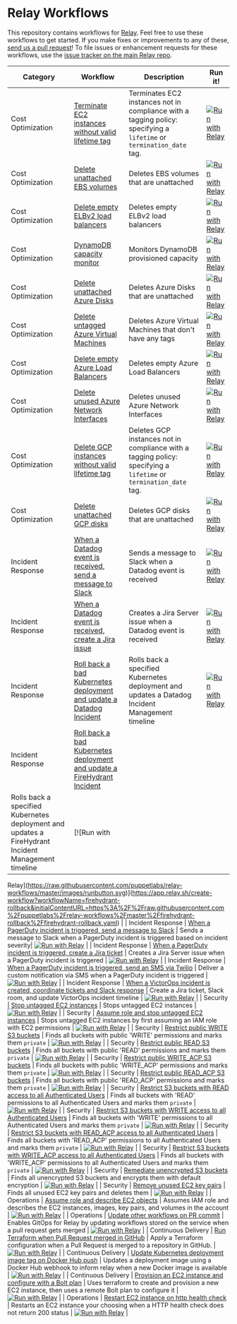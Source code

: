 # Relay Workflows
This repository contains workflows for [Relay](https://relay.sh). Feel free to use these workflows to get started. If you make fixes or improvements to any of these, [send us a pull request](https://github.com/puppetlabs/relay/blob/master/CONTRIBUTING.md)! To file issues or enhancement requests for these workflows, use the [issue tracker on the main Relay repo](https://github.com/puppetlabs/relay/issues).

| Category | Workflow      | Description  | Run it! |
| ---------| --------------| ------------ | ------- |
| Cost Optimization | [Terminate EC2 instances without valid lifetime tag](./ec2-reaper) | Terminates EC2 instances not in compliance with a tagging policy: specifying a `lifetime` or `termination_date` tag. | [![Run with Relay](https://raw.githubusercontent.com/puppetlabs/relay-workflows/master/images/runbutton.svg)](https://app.relay.sh/create-workflow?workflowName=ec2-reaper&initialContentURL=https%3A%2F%2Fraw.githubusercontent.com%2Fpuppetlabs%2Frelay-workflows%2Fmaster%2Fec2-reaper%2Fec2-reaper.yaml) |
| Cost Optimization | [Delete unattached EBS volumes](./ebs-reaper) | Deletes EBS volumes that are unattached | [![Run with Relay](https://raw.githubusercontent.com/puppetlabs/relay-workflows/master/images/runbutton.svg)](https://app.relay.sh/create-workflow?workflowName=ebs-reaper&initialContentURL=https%3A%2F%2Fraw.githubusercontent.com%2Fpuppetlabs%2Frelay-workflows%2Fmaster%2Febs-reaper%2Febs-reaper.yaml) |
| Cost Optimization | [Delete empty ELBv2 load balancers](./elbv2-delete-empty-loadbalancers) | Deletes empty ELBv2 load balancers | [![Run with Relay](https://raw.githubusercontent.com/puppetlabs/relay-workflows/master/images/runbutton.svg)](https://app.relay.sh/create-workflow?workflowName=delete-empty-elbv2-loadbalancers&initialContentURL=https%3A%2F%2Fraw.githubusercontent.com%2Fpuppetlabs%2Frelay-workflows%2Fmaster%2Felbv2-delete-empty-loadbalancers%2Felbv2-delete-empty-loadbalancers.yaml) |
| Cost Optimization | [DynamoDB capacity monitor](./dynamodb-capacity-monitor) | Monitors DynamoDB provisioned capacity | [![Run with Relay](https://raw.githubusercontent.com/puppetlabs/relay-workflows/development/images/runbutton.svg)](https://app.relay.sh/create-workflow?workflowName=dynamodb-capacity-monitor&initialContentURL=https%3A%2F%2Fraw.githubusercontent.com%2Fpuppetlabs%2Frelay-workflows%2Fmaster%2Fdynamodb-capacity-monitor%2Fdynamodb-capacity-monitor.yaml) |
| Cost Optimization | [Delete unattached Azure Disks](./azure-disk-reaper) | Deletes Azure Disks that are unattached | [![Run with Relay](https://raw.githubusercontent.com/puppetlabs/relay-workflows/master/images/runbutton.svg)](https://app.relay.sh/create-workflow?workflowName=azure-disk-reaper&initialContentURL=https%3A%2F%2Fraw.githubusercontent.com%2Fpuppetlabs%2Frelay-workflows%2Fmaster%2Fazure-disk-reaper%2Fazure-disk-reaper.yaml) |
| Cost Optimization | [Delete untagged Azure Virtual Machines](./azure-vm-reaper) | Deletes Azure Virtual Machines that don't have any tags | [![Run with Relay](https://raw.githubusercontent.com/puppetlabs/relay-workflows/master/images/runbutton.svg)](https://app.relay.sh/create-workflow?workflowName=azure-vm-reaper&initialContentURL=https%3A%2F%2Fraw.githubusercontent.com%2Fpuppetlabs%2Frelay-workflows%2Fmaster%2Fazure-vm-reaper%2Fazure-vm-reaper.yaml) |
| Cost Optimization | [Delete empty Azure Load Balancers](./azure-delete-empty-loadbalancers) | Deletes empty Azure Load Balancers | [![Run with Relay](https://raw.githubusercontent.com/puppetlabs/relay-workflows/master/images/runbutton.svg)](https://app.relay.sh/create-workflow?workflowName=azure-delete-empty-lbs&initialContentURL=https%3A%2F%2Fraw.githubusercontent.com%2Fpuppetlabs%2Frelay-workflows%2Fmaster%2Fazure-delete-empty-loadbalancers%2Fazure-delete-empty-loadbalancers.yaml) |
| Cost Optimization | [Delete unused Azure Network Interfaces](./azure-delete-unused-nics) | Deletes unused Azure Network Interfaces | [![Run with Relay](https://raw.githubusercontent.com/puppetlabs/relay-workflows/master/images/runbutton.svg)](https://app.relay.sh/create-workflow?workflowName=azure-delete-unused-nics&initialContentURL=https%3A%2F%2Fraw.githubusercontent.com%2Fpuppetlabs%2Frelay-workflows%2Fmaster%2Fazure-delete-unused-nics%2Fazure-delete-unused-nics.yaml) |
| Cost Optimization | [Delete GCP instances without valid lifetime tag](./gcp-instance-reaper) | Deletes GCP instances not in compliance with a tagging policy: specifying a `lifetime` or `termination_date` tag. | [![Run with Relay](https://raw.githubusercontent.com/puppetlabs/relay-workflows/master/images/runbutton.svg)](https://app.relay.sh/create-workflow?workflowName=gcp-instance-reaper&initialContentURL=https%3A%2F%2Fraw.githubusercontent.com%2Fpuppetlabs%2Frelay-workflows%2Fmaster%2Fgcp-instance-reaper%2Fgcp-instance-reaper.yaml) |
| Cost Optimization | [Delete unattached GCP disks](./gcp-disk-reaper) | Deletes GCP disks that are unattached | [![Run with Relay](https://raw.githubusercontent.com/puppetlabs/relay-workflows/master/images/runbutton.svg)](https://app.relay.sh/create-workflow?workflowName=gcp-disk-reaper&initialContentURL=https%3A%2F%2Fraw.githubusercontent.com%2Fpuppetlabs%2Frelay-workflows%2Fmaster%2Fgcp-disk-reaper%2Fgcp-disk-reaper.yaml) |
| Incident Response | [When a Datadog event is received, send a message to Slack](./datadog-to-slack) | Sends a message to Slack when a Datadog event is received| [![Run with Relay](https://raw.githubusercontent.com/puppetlabs/relay-workflows/master/images/runbutton.svg)](https://app.relay.sh/create-workflow?workflowName=datadog-to-slack&initialContentURL=https%3A%2F%2Fraw.githubusercontent.com%2Fpuppetlabs%2Frelay-workflows%2Fmaster%2Fdatadog-to-slack%2Fdatadog-to-slack.yaml) |
| Incident Response | [When a Datadog event is received, create a Jira issue](./datadog-to-jira) | Creates a Jira Server issue when a Datadog event is received | [![Run with Relay](https://raw.githubusercontent.com/puppetlabs/relay-workflows/master/images/runbutton.svg)](https://app.relay.sh/create-workflow?workflowName=datadog-to-jira&initialContentURL=https%3A%2F%2Fraw.githubusercontent.com%2Fpuppetlabs%2Frelay-workflows%2Fmaster%2Fdatadog-to-jira%2Fdatadog-to-jira.yaml) |
| Incident Response | [Roll back a bad Kubernetes deployment and update a Datadog Incident](./datadog-k8s-rollback) | Rolls back a specified Kubernetes deployment and updates a Datadog Incident Management timeline | [![Run with Relay](https://raw.githubusercontent.com/puppetlabs/relay-workflows/master/images/runbutton.svg)](https://app.relay.sh/create-workflow?workflowName=datadog-k8s-rollback&initialContentURL=https%3A%2F%2Fraw.githubusercontent.com%2Fpuppetlabs%2Frelay-workflows%2Fmaster%2Fdatadog-k8s-rollback%2Fdatadog-k8s-rollback.yaml) |
| Incident Response | [Roll back a bad Kubernetes deployment and update a FireHydrant Incident](./firehydrant-rollback) 
| Rolls back a specified Kubernetes deployment and updates a FireHydrant Incident Management timeline | [![Run with 
Relay](https://raw.githubusercontent.com/puppetlabs/relay-workflows/master/images/runbutton.svg)](https://app.relay.sh/create-workflow?workflowName=firehydrant-rollback&initialContentURL=https%3A%2F%2Fraw.githubusercontent.com%2Fpuppetlabs%2Frelay-workflows%2Fmaster%2Ffirehydrant-rollback%2Ffirehydrant-rollback.yaml) 
|
| Incident Response | [When a PagerDuty incident is triggered, send a message to Slack](./pagerduty-to-slack) | Sends a message to Slack when a PagerDuty incident is triggered based on incident severity| [![Run with Relay](https://raw.githubusercontent.com/puppetlabs/relay-workflows/master/images/runbutton.svg)](https://app.relay.sh/create-workflow?workflowName=pagerduty-to-slack&initialContentURL=https%3A%2F%2Fraw.githubusercontent.com%2Fpuppetlabs%2Frelay-workflows%2Fmaster%2Fpagerduty-to-slack%2Fpagerduty-to-slack.yaml) |
| Incident Response | [When a PagerDuty incident is triggered, create a Jira ticket](./pagerduty-to-jira) | Creates a Jira Server issue when a PagerDuty incident is triggered | [![Run with Relay](https://raw.githubusercontent.com/puppetlabs/relay-workflows/master/images/runbutton.svg)](https://app.relay.sh/create-workflow?workflowName=pagerduty-to-jira&initialContentURL=https%3A%2F%2Fraw.githubusercontent.com%2Fpuppetlabs%2Frelay-workflows%2Fmaster%2Fpagerduty-to-jira%2Fpagerduty-to-jira.yaml) |
| Incident Response | [When a PagerDuty incident is triggered, send an SMS via Twilio](./pagerduty-to-twilio) | Deliver a custom notification via SMS when a PagerDuty incident is triggered | [![Run with Relay](https://raw.githubusercontent.com/puppetlabs/relay-workflows/master/images/runbutton.svg)](https://app.relay.sh/create-workflow?workflowName=pagerduty-to-twilio&initialContentURL=https%3A%2F%2Fraw.githubusercontent.com%2Fpuppetlabs%2Frelay-workflows%2Fmaster%2Fpagerduty-to-twilio%2Fpagerduty-to-twilio.yaml) |
| Incident Response | [When a VictorOps incident is created, coordinate tickets and Slack response](./victorops-incident-response) | Create a Jira ticket, Slack room, and update VictorOps incident timeline | [![Run with Relay](https://raw.githubusercontent.com/puppetlabs/relay-workflows/master/images/runbutton.svg)](https://app.relay.sh/create-workflow?workflowName=victorops-incident-response&initialContentURL=https%3A%2F%2Fraw.githubusercontent.com%2Fpuppetlabs%2Frelay-workflows%2Fmaster%2Fvictorops-incident-response%2Fvictorops-incident-response.yaml) |
| Security | [Stop untagged EC2 instances](./ec2-stop-untagged-instances) | Stops untagged EC2 instances | [![Run with Relay](https://raw.githubusercontent.com/puppetlabs/relay-workflows/master/images/runbutton.svg)](https://app.relay.sh/create-workflow?workflowName=stop-untagged-instances&initialContentURL=https%3A%2F%2Fraw.githubusercontent.com%2Fpuppetlabs%2Frelay-workflows%2Fmaster%2Fec2-stop-untagged-instances%2Fec2-stop-untagged-instances.yaml) |
| Security | [Assume role and stop untagged EC2 instances](./sts-stop-untagged-instances) | Stops untagged EC2 instances by first assuming an IAM role with EC2 permissions | [![Run with Relay](https://raw.githubusercontent.com/puppetlabs/relay-workflows/master/images/runbutton.svg)](https://app.relay.sh/create-workflow?workflowName=sts-stop-untagged-instances&initialContentURL=https%3A%2F%2Fraw.githubusercontent.com%2Fpuppetlabs%2Frelay-workflows%2Fmaster%2Fsts-stop-untagged-instances%2Fsts-stop-untagged-instances.yaml) |
| Security | [Restrict public WRITE S3 buckets](./s3-restrict-public-write-buckets) | Finds all buckets with public 'WRITE' permissions and marks them `private` | [![Run with Relay](https://raw.githubusercontent.com/puppetlabs/relay-workflows/master/images/runbutton.svg)](https://app.relay.sh/create-workflow?workflowName=s3-restrict-public-write-buckets&initialContentURL=https%3A%2F%2Fraw.githubusercontent.com%2Fpuppetlabs%2Frelay-workflows%2Fmaster%2Fs3-restrict-public-write-buckets%2Fs3-restrict-public-write-buckets.yaml) |
| Security | [Restrict public READ S3 buckets](./s3-restrict-public-read-buckets) | Finds all buckets with public 'READ' permissions and marks them `private` | [![Run with Relay](https://raw.githubusercontent.com/puppetlabs/relay-workflows/master/images/runbutton.svg)](https://app.relay.sh/create-workflow?workflowName=s3-restrict-public-read-buckets&initialContentURL=https%3A%2F%2Fraw.githubusercontent.com%2Fpuppetlabs%2Frelay-workflows%2Fmaster%2Fs3-restrict-public-read-buckets%2Fs3-restrict-public-read-buckets.yaml) |
| Security | [Restrict public WRITE_ACP S3 buckets](./s3-restrict-public-write_acp-buckets) | Finds all buckets with public 'WRITE_ACP' permissions and marks them `private` | [![Run with Relay](https://raw.githubusercontent.com/puppetlabs/relay-workflows/master/images/runbutton.svg)](https://app.relay.sh/create-workflow?workflowName=s3-restrict-public-write_acp-buckets&initialContentURL=https%3A%2F%2Fraw.githubusercontent.com%2Fpuppetlabs%2Frelay-workflows%2Fmaster%2Fs3-restrict-public-write_acp-buckets%2Fs3-restrict-public-write_acp-buckets.yaml) |
| Security | [Restrict public READ_ACP S3 buckets](./s3-restrict-public-read_acp-buckets) | Finds all buckets with public 'READ_ACP' permissions and marks them `private` | [![Run with Relay](https://raw.githubusercontent.com/puppetlabs/relay-workflows/master/images/runbutton.svg)](https://app.relay.sh/create-workflow?workflowName=s3-restrict-public-read_acp-buckets&initialContentURL=https%3A%2F%2Fraw.githubusercontent.com%2Fpuppetlabs%2Frelay-workflows%2Fmaster%2Fs3-restrict-public-read_acp-buckets%2Fs3-restrict-public-read_acp-buckets.yaml) |
| Security | [Restrict S3 buckets with READ access to all Authenticated Users](./s3-restrict-authenticated_user-read-buckets) | Finds all buckets with 'READ' permissions to all Authenticated Users and marks them `private` | [![Run with Relay](https://raw.githubusercontent.com/puppetlabs/relay-workflows/master/images/runbutton.svg)](https://app.relay.sh/create-workflow?workflowName=s3-restrict-authenticated_user-read-buckets&initialContentURL=https%3A%2F%2Fraw.githubusercontent.com%2Fpuppetlabs%2Frelay-workflows%2Fmaster%2Fs3-restrict-authenticated_user-read-buckets%2Fs3-restrict-authenticated_user-read-buckets.yaml) |
| Security | [Restrict S3 buckets with WRITE access to all Authenticated Users](./s3-restrict-authenticated_user-write-buckets) | Finds all buckets with 'WRITE' permissions to all Authenticated Users and marks them `private` | [![Run with Relay](https://raw.githubusercontent.com/puppetlabs/relay-workflows/master/images/runbutton.svg)](https://app.relay.sh/create-workflow?workflowName=s3-restrict-authenticated_user-write-buckets&initialContentURL=https%3A%2F%2Fraw.githubusercontent.com%2Fpuppetlabs%2Frelay-workflows%2Fmaster%2Fs3-restrict-authenticated_user-write-buckets%2Fs3-restrict-authenticated_user-write-buckets.yaml) |
| Security | [Restrict S3 buckets with READ_ACP access to all Authenticated Users](./s3-restrict-authenticated_user-read_acp-buckets) | Finds all buckets with 'READ_ACP' permissions to all Authenticated Users and marks them `private` | [![Run with Relay](https://raw.githubusercontent.com/puppetlabs/relay-workflows/master/images/runbutton.svg)](https://app.relay.sh/create-workflow?workflowName=s3-restrict-authenticated_user-read_acp-buckets&initialContentURL=https%3A%2F%2Fraw.githubusercontent.com%2Fpuppetlabs%2Frelay-workflows%2Fmaster%2Fs3-restrict-authenticated_user-read_acp-buckets%2Fs3-restrict-authenticated_user-read_acp-buckets.yaml) |
| Security | [Restrict S3 buckets with WRITE_ACP access to all Authenticated Users](./s3-restrict-authenticated_user-write_acp-buckets) | Finds all buckets with 'WRITE_ACP' permissions to all Authenticated Users and marks them `private` | [![Run with Relay](https://raw.githubusercontent.com/puppetlabs/relay-workflows/master/images/runbutton.svg)](https://app.relay.sh/create-workflow?workflowName=s3-restrict-authenticated_user-write_acp-buckets&initialContentURL=https%3A%2F%2Fraw.githubusercontent.com%2Fpuppetlabs%2Frelay-workflows%2Fmaster%2Fs3-restrict-authenticated_user-write_acp-buckets%2Fs3-restrict-authenticated_user-write_acp-buckets.yaml) |
| Security | [Remediate unencrypted S3 buckets](./s3-remediate-unencrypted-buckets) | Finds all unencrypted S3 buckets and encrypts them with default encryption | [![Run with Relay](https://raw.githubusercontent.com/puppetlabs/relay-workflows/master/images/runbutton.svg)](https://app.relay.sh/create-workflow?workflowName=s3-remediate-unencrypted-buckets&initialContentURL=https%3A%2F%2Fraw.githubusercontent.com%2Fpuppetlabs%2Frelay-workflows%2Fmaster%2Fs3-remediate-unencrypted-buckets%2Fs3-remediate-unencrypted-buckets.yaml) |
| Security | [Remove unused EC2 key pairs](./ec2-remove-unused-key-pairs) | Finds all unused EC2 key pairs and deletes them | [![Run with Relay](https://raw.githubusercontent.com/puppetlabs/relay-workflows/master/images/runbutton.svg)](https://app.relay.sh/create-workflow?workflowName=ec2-remove-unused-key-pairs&initialContentURL=https%3A%2F%2Fraw.githubusercontent.com%2Fpuppetlabs%2Frelay-workflows%2Fmaster%2Fec2-remove-unused-key-pairs%2Fec2-remove-unused-key-pairs.yaml) |
| Operations | [Assume role and describe EC2 objects](./sts-describe-ec2-objects) | Assumes IAM role and describes the EC2 instances, images, key pairs, and volumes in the account | [![Run with Relay](https://raw.githubusercontent.com/puppetlabs/relay-workflows/master/images/runbutton.svg)](https://app.relay.sh/create-workflow?workflowName=sts-describe-ec2-objects&initialContentURL=https%3A%2F%2Fraw.githubusercontent.com%2Fpuppetlabs%2Frelay-workflows%2Fmaster%2Fsts-describe-ec2-objects%2Fsts-describe-ec2-objects.yaml) |
| Operations | [Update other workflows on PR commit](./update-workflow-on-merge) | Enables GitOps for Relay by updating workflows stored on the service when a pull request gets merged | [![Run with Relay](https://raw.githubusercontent.com/puppetlabs/relay-workflows/master/images/runbutton.svg)](https://app.relay.sh/create-workflow?workflowName=update-workflow-on-merge&initialContentURL=https%3A%2F%2Fraw.githubusercontent.com%2Fpuppetlabs%2Frelay-workflows%2Fmaster%2Fupdate-workflow-on-merge%2Fupdate-workflow-on-merge.yaml) |
| Continuous Delivery | [Run Terraform when Pull Request merged in GitHub](./terraform-continuous-deployment) | Apply a Terraform configuration when a Pull Request is merged to a repository in GitHub. | [![Run with Relay](https://raw.githubusercontent.com/puppetlabs/relay-workflows/master/images/runbutton.svg)](https://app.relay.sh/create-workflow?workflowName=terraform-continuous-deployment&initialContentURL=https%3A%2F%2Fraw.githubusercontent.com%2Fpuppetlabs%2Frelay-workflows%2Fmaster%2Fterraform-continuous-deployment%2Fterraform-continuous-deployment.yaml) |
| Continuous Delivery | [Update Kubernetes deployment image tag on Docker Hub push](./kubectl-apply-on-dockerhub-push) | Updates a deployment image using a Docker Hub webhook to inform relay when a new Docker image is available | [![Run with Relay](https://raw.githubusercontent.com/puppetlabs/relay-workflows/master/images/runbutton.svg)](https://app.relay.sh/create-workflow?workflowName=kubectl-apply-on-dockerhub-push&initialContentURL=https%3A%2F%2Fraw.githubusercontent.com%2Fpuppetlabs%2Frelay-workflows%2Fmaster%2Fkubectl-apply-on-dockerhub-push%2Fkubectl-apply-on-dockerhub-push.yaml) |
| Continuous Delivery | [Provision an EC2 instance and configure with a Bolt plan](./ec2-provision-and-configure-with-bolt) | Uses terraform to create and provision a new EC2 instance, then uses a remote Bolt plan to configure it | [![Run with Relay](https://raw.githubusercontent.com/puppetlabs/relay-workflows/master/images/runbutton.svg)](https://app.relay.sh/create-workflow?workflowName=ec2-provision-and-configure-with-bolt&initialContentURL=https%3A%2F%2Fraw.githubusercontent.com%2Fpuppetlabs%2Frelay-workflows%2Fmaster%2Fec2-provision-and-configure-with-bolt%2Fec2-provision-and-configure-with-bolt.yaml) |
| Operations | [Restart EC2 instance on http health check](./http-health-check) | Restarts an EC2 instance your choosing when a HTTP health check does not return 200 status | [![Run with Relay](https://raw.githubusercontent.com/puppetlabs/relay-workflows/master/images/runbutton.svg)](https://app.relay.sh/create-workflow?workflowName=restart-instance-http-health-check&initialContentURL=https%3A%2F%2Fraw.githubusercontent.com%2Fpuppetlabs%2Frelay-workflows%2Fmaster%2Fhttp-health-check%2Fhttp-health-check.yaml) |
